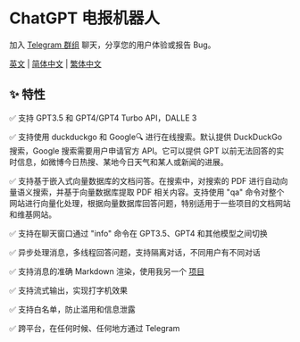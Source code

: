 # ChatGPT 电报机器人

加入 [Telegram 群组](https://t.me/+_01cz9tAkUc1YzZl) 聊天，分享您的用户体验或报告 Bug。

[英文](./README.md) | [简体中文](./README.zh-CN.md) | [繁体中文](./README.zh-TW.md)

## ✨ 特性

✅ 支持 GPT3.5 和 GPT4/GPT4 Turbo API，DALLE 3

✅ 支持使用 duckduckgo 和 Google🔍 进行在线搜索。默认提供 DuckDuckGo 搜索，Google 搜索需要用户申请官方 API。它可以提供 GPT 以前无法回答的实时信息，如微博今日热搜、某地今日天气和某人或新闻的进展。

✅ 支持基于嵌入式向量数据库的文档问答。在搜索中，对搜索的 PDF 进行自动向量语义搜索，并基于向量数据库提取 PDF 相关内容。支持使用 "qa" 命令对整个网站进行向量化处理，根据向量数据库回答问题，特别适用于一些项目的文档网站和维基网站。

✅ 支持在聊天窗口通过 "info" 命令在 GPT3.5、GPT4 和其他模型之间切换

✅ 异步处理消息，多线程回答问题，支持隔离对话，不同用户有不同对话

✅ 支持消息的准确 Markdown 渲染，使用我另一个 [项目](https://github.com/yym68686/md2tgmd)

✅ 支持流式输出，实现打字机效果

✅ 支持白名单，防止滥用和信息泄露

✅ 跨平台，在任何时候、任何地方通过 Telegram